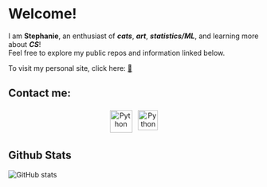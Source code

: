 # Welcome!

I am **Stephanie**, an enthusiast of ***cats***, ***art***, ***statistics/ML***, and learning more about ***CS***!  
Feel free to explore my public repos and information linked below.    

To visit my personal site, click here: 
<a href="https://stephanie0829.github.io/PersonalWebsite/index.html" target="_blank" rel="noopener noreferrer">:link:</a>

## Contact me:
<p align="center">
 <a href="https://linkedin.com/in/stephaniewei829" target="_blank" rel="noopener noreferrer"> <img src="https://www.cdnlogo.com/logos/l/66/linkedin-icon.svg" alt="Python" height="45" style="vertical-align:top; margin:4px;"></a>
 <a href="mailto:stephaniewei829@gmail.com"> <img src="https://www.cdnlogo.com/logos/g/37/gmail-icon.svg" alt="Python" height="40" style="vertical-align:top; margin:4px"></a>
 </p>

## Github Stats

![GitHub stats](https://github-readme-stats.vercel.app/api?username=Stephanie0829\&rank_icon=github&include_all_commits=true&theme=prussian)
